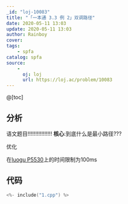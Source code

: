 ```yaml
---
_id: "loj-10083"
title: "「一本通 3.3 例 2」双调路径"
date: 2020-05-11 13:03
update: 2020-05-11 13:03
author: Rainboy
cover: 
tags:
    - spfa
catalog: spfa
source: 
    - 
      oj: loj
      url: https://loj.ac/problem/10083
---
```



@[toc]
## 分析




语文题目!!!!!!!!!!!!!!!!
**核心**:到底什么是最小路径???

优化

在[luogu P5530](https://www.luogu.com.cn/problem/P5530)上的时间限制为100ms

## 代码

```c
<%- include("1.cpp") %>
```
